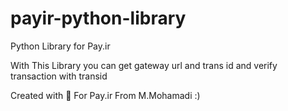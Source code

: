 # payir-python-library
Python Library for Pay.ir

With This Library you can get gateway url and trans id and verify transaction with transid

Created with 💙 For Pay.ir From M.Mohamadi :)
